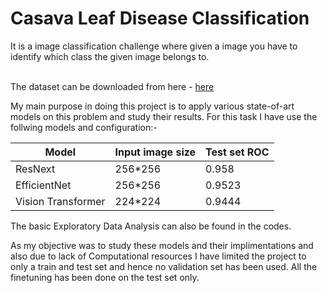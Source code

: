 # Casava Leaf Disease Classification
It is a image classification challenge where given a image you have to identify which class the given image belongs to. <br> <br>

The dataset can be downloaded from here - <a href="https://www.kaggle.com/c/cassava-leaf-disease-classification/data">here</a>

My main purpose in doing this project is to apply various state-of-art models on this problem and study their results.
For this task I have use the follwing models and configuration:-

Model | Input image size | Test set ROC
------|------------------|----
ResNext | 256*256 | 0.958
EfficientNet | 256*256 | 0.9523
Vision Transformer | 224*224 | 0.9444

The basic Exploratory Data Analysis can also be found in the codes.

As my objective was to study these models and their implimentations and also due to lack of Computational resources I have limited the project to only a train and test set and hence no validation set has been used. All the finetuning has been done on the test set only.
